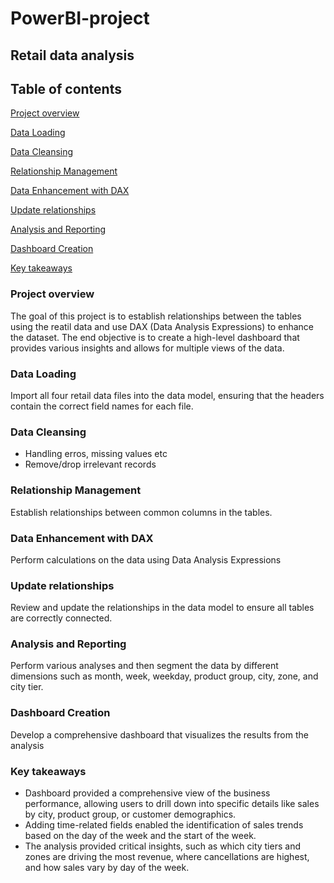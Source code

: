 # PowerBI-project

## Retail data analysis

## Table of contents

[Project overview](Project-overview)

[Data Loading](Data-Loading)

[Data Cleansing](Data-Cleansing)

[Relationship Management](Relationship-Management)

[Data Enhancement with DAX](Data-Enhancement-with-DAX)

[Update relationships](Update-relationships)

[Analysis and Reporting](Analysis-and-Reporting)

[Dashboard Creation](Dashboard-Creation)

[Key takeaways](Key-takeaways)

### Project overview

The goal of this project is to establish relationships between the tables using the reatil data and use DAX (Data Analysis Expressions) to enhance the dataset. The end objective is to create a high-level dashboard that provides various insights and allows for multiple views of the data.

### Data Loading

Import all four retail data files into the data model, ensuring that the headers contain the correct field names for each file.

### Data Cleansing

- Handling erros, missing values etc
- Remove/drop irrelevant records

### Relationship Management

Establish relationships between common columns in the tables.

### Data Enhancement with DAX

Perform calculations on the data using Data Analysis Expressions

### Update relationships

Review and update the relationships in the data model to ensure all tables are correctly connected.

### Analysis and Reporting

Perform various analyses and then segment the data by different dimensions such as month, week, weekday, product group, city, zone, and city tier.

### Dashboard Creation

Develop a comprehensive dashboard that visualizes the results from the analysis

### Key takeaways

- Dashboard provided a comprehensive view of the business performance, allowing users to drill down into specific details like sales by city, product group, or customer demographics.
- Adding time-related fields enabled the identification of sales trends based on the day of the week and the start of the week.
- The analysis provided critical insights, such as which city tiers and zones are driving the most revenue, where cancellations are highest, and how sales vary by day of the week. 

